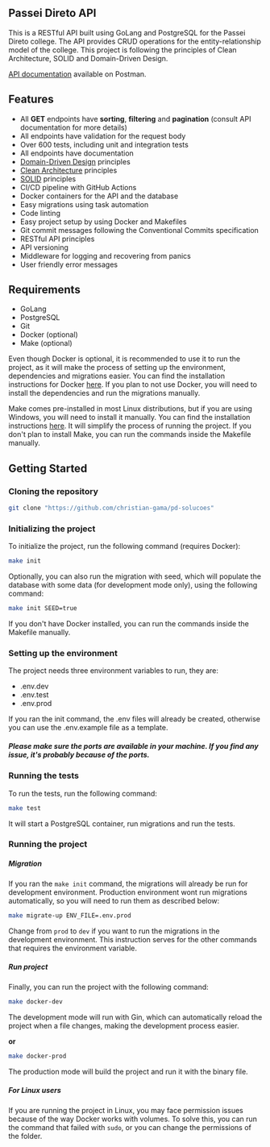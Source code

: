 ## Passei Direto API

This is a RESTful API built using GoLang and PostgreSQL for the Passei Direto college. The API provides CRUD operations for the entity-relationship model of the college.
This project is following the principles of Clean Architecture, SOLID and Domain-Driven Design.

[API documentation](https://www.postman.com/christiangama/workspace/passei-direto-api) available on Postman.

## Features
- All **GET** endpoints have **sorting**, **filtering** and **pagination** (consult API documentation for more details)
- All endpoints have validation for the request body
- Over 600 tests, including unit and integration tests
- All endpoints have documentation
- [Domain-Driven Design](https://en.wikipedia.org/wiki/Domain-driven_design) principles
- [Clean Architecture](https://blog.cleancoder.com/uncle-bob/2012/08/13/the-clean-architecture.html) principles
- [SOLID](https://en.wikipedia.org/wiki/SOLID) principles
- CI/CD pipeline with GitHub Actions
- Docker containers for the API and the database
- Easy migrations using task automation
- Code linting
- Easy project setup by using Docker and Makefiles
- Git commit messages following the Conventional Commits specification
- RESTful API principles
- API versioning
- Middleware for logging and recovering from panics
- User friendly error messages

## Requirements

- GoLang
- PostgreSQL
- Git
- Docker (optional)
- Make (optional)

Even though Docker is optional, it is recommended to use it to run the project, as it will make the process of setting up the environment, dependencies and migrations easier. You can find the installation instructions for Docker [here](https://docs.docker.com/get-docker/).
If you plan to not use Docker, you will need to install the dependencies and run the migrations manually.

Make comes pre-installed in most Linux distributions, but if you are using Windows, you will need to install it manually. You can find the installation instructions [here](https://www.gnu.org/software/make/). It will simplify the process of running the project. If you don't plan to install Make, you can run the commands inside the Makefile manually.

## Getting Started

### Cloning the repository

```bash
git clone "https://github.com/christian-gama/pd-solucoes"
```

### Initializing the project

To initialize the project, run the following command (requires Docker):

```bash
make init
```
Optionally, you can also run the migration with seed, which will populate the database with some data (for development mode only), using the following command:

```bash
make init SEED=true
```

If you don't have Docker installed, you can run the commands inside the Makefile manually.

### Setting up the environment

The project needs three environment variables to run, they are:

- .env.dev
- .env.test
- .env.prod

If you ran the init command, the .env files will already be created, otherwise you can use the .env.example file as a template.

##### Please make sure the ports are available in your machine. If you find any issue, it's probably because of the ports.

### Running the tests

To run the tests, run the following command:

```bash
make test
```

It will start a PostgreSQL container, run migrations and run the tests.

### Running the project
##### Migration
If you ran the `make init` command, the migrations will already be run for development environment. Production environment wont run migrations automatically, so you will need to run them as described below:

```bash
make migrate-up ENV_FILE=.env.prod
```
Change from `prod` to `dev` if you want to run the migrations in the development environment. This instruction serves for the other commands that requires the environment variable.

##### Run project
Finally, you can run the project with the following command:

```bash
make docker-dev
```
The development mode will run with Gin, which can automatically reload the project when a file changes, making the development process easier.

**or**
```bash
make docker-prod
```
The production mode will build the project and run it with the binary file.
&nbsp;

##### For Linux users
If you are running the project in Linux, you may face permission issues because of the way Docker works with volumes. To solve this, you can run the command that failed with `sudo`, or you can change the permissions of the folder.

